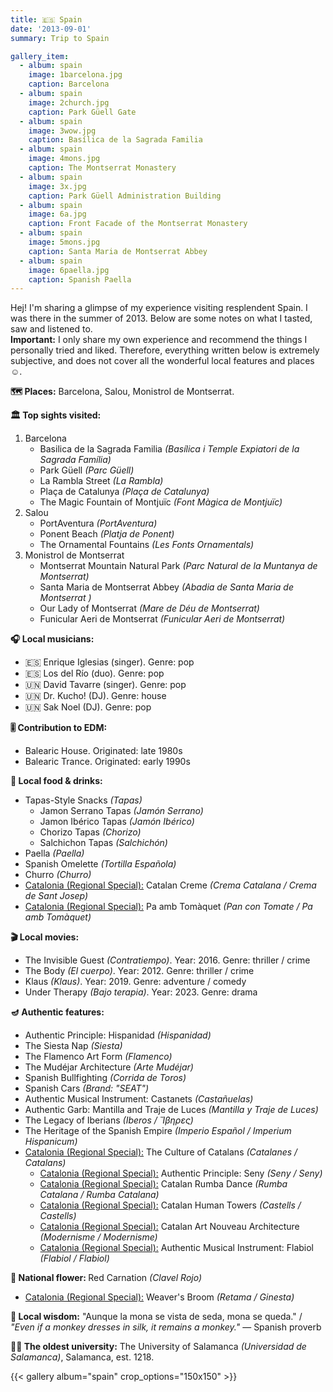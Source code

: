 ```yaml
---
title: 🇪🇸 Spain
date: '2013-09-01'
summary: Trip to Spain

gallery_item:
  - album: spain
    image: 1barcelona.jpg
    caption: Barcelona
  - album: spain
    image: 2church.jpg
    caption: Park Güell Gate 
  - album: spain
    image: 3wow.jpg
    caption: Basílica de la Sagrada Familia
  - album: spain
    image: 4mons.jpg
    caption: The Montserrat Monastery
  - album: spain
    image: 3x.jpg
    caption: Park Güell Administration Building
  - album: spain
    image: 6a.jpg
    caption: Front Facade of the Montserrat Monastery
  - album: spain
    image: 5mons.jpg
    caption: Santa Maria de Montserrat Abbey
  - album: spain
    image: 6paella.jpg
    caption: Spanish Paella
---
```

Hej! I'm sharing a glimpse of my experience visiting resplendent Spain. I was there in the summer of 2013. Below are some notes on what I tasted, saw and listened to.<br>
<b>Important:</b> I only share my own experience and recommend the things I personally tried and liked. Therefore, everything written below is extremely subjective, and does not cover all the wonderful local features and places ☺️.

<b>🗺 Places:</b> Barcelona, Salou, Monistrol de Montserrat.<br>

<b>🏛 Top sights visited: </b>
1. Barcelona
    - Basilica de la Sagrada Familia <i>(Basílica i Temple Expiatori de la Sagrada Família)</i>
    - Park Güell <i>(Parc Güell)</i>
    - La Rambla Street <i>(La Rambla)</i>
    - Plaça de Catalunya <i>(Plaça de Catalunya)</i>
    - The Magic Fountain of Montjuïc <i>(Font Màgica de Montjuïc)</i>
2. Salou
    - PortAventura <i>(PortAventura)</i>
    - Ponent Beach <i>(Platja de Ponent)</i>
    - The Ornamental Fountains <i>(Les Fonts Ornamentals)</i>
3. Monistrol de Montserrat
    - Montserrat Mountain Natural Park <i>(Parc Natural de la Muntanya de Montserrat)</i>
    - Santa Maria de Montserrat Abbey <i>(Abadia de Santa Maria de Montserrat )</i>
    - Our Lady of Montserrat <i>(Mare de Déu de Montserrat)</i>
    - Funicular Aeri de Montserrat <i>(Funicular Aeri de Montserrat)</i>


<b>🎧 Local musicians: </b>
- 🇪🇸 Enrique Iglesias (singer). Genre: pop
- 🇪🇸 Los del Río (duo). Genre: pop
- 🇺🇳 David Tavarre (singer). Genre: pop
- 🇺🇳 Dr. Kucho! (DJ). Genre: house
- 🇺🇳 Sak Noel (DJ). Genre: pop

<b>🎚️ Contribution to EDM: </b>
- Balearic House. Originated: late 1980s
- Balearic Trance. Originated: early 1990s


<b>🥘 Local food & drinks: </b>
- Tapas-Style Snacks <i>(Tapas)</i>
  - Jamon Serrano Tapas <i>(Jamón Serrano)</i>
  - Jamon Ibérico Tapas <i>(Jamón Ibérico)</i>
  - Chorizo Tapas <i>(Chorizo)</i>
  - Salchichon Tapas <i>(Salchichón)</i>
- Paella <i>(Paella)</i>
- Spanish Omelette <i>(Tortilla Española)</i>
- Churro <i>(Churro)</i>
- <u>Catalonia (Regional Special):</u> Catalan Creme <i>(Crema Catalana / Crema de Sant Josep)</i>
- <u>Catalonia (Regional Special):</u> Pa amb Tomàquet <i>(Pan con Tomate / Pa amb Tomàquet)</i>

<b>🎬 Local movies:</b>
-  The Invisible Guest <i>(Contratiempo)</i>. Year: 2016. Genre: thriller / crime
-  The Body <i>(El cuerpo)</i>. Year: 2012. Genre: thriller / crime
-  Klaus <i>(Klaus)</i>. Year: 2019. Genre: adventure / comedy 
-  Under Therapy <i>(Bajo terapia)</i>. Year: 2023. Genre: drama


<b>🪔 Authentic features:</b>
- Authentic Principle: Hispanidad <i>(Hispanidad)</i>
- The Siesta Nap <i>(Siesta)</i>
- The Flamenco Art Form <i>(Flamenco)</i>
- The Mudéjar Architecture <i>(Arte Mudéjar)</i>
- Spanish Bullfighting <i>(Corrida de Toros)</i>
- Spanish Cars <i>(Brand: "SEAT")</i>
- Authentic Musical Instrument: Castanets <i>(Castañuelas)</i> 
- Authentic Garb: Mantilla and Traje de Luces <i>(Mantilla y Traje de Luces)</i>
- The Legacy of Iberians <i>(Iberos / Ἴβηρες)</i> 
- The Heritage of the Spanish Empire <i>(Imperio Español / Imperium Hispanicum)</i>
- <u>Catalonia (Regional Special):</u> The Culture of Catalans <i>(Catalanes / Catalans)</i>
  - <u>Catalonia (Regional Special):</u> Authentic Principle: Seny <i>(Seny / Seny)</i>
  - <u>Catalonia (Regional Special):</u> Catalan Rumba Dance <i>(Rumba Catalana / Rumba Catalana)</i>
  - <u>Catalonia (Regional Special):</u> Catalan Human Towers <i>(Castells / Castells)</i>
  - <u>Catalonia (Regional Special):</u> Catalan Art Nouveau Architecture <i>(Modernisme / Modernisme)</i>
  - <u>Catalonia (Regional Special):</u> Authentic Musical Instrument: Flabiol <i>(Flabiol / Flabiol)</i>
  

<b>💐 National flower: </b> Red Carnation <i>(Clavel Rojo)</i>
- <u>Catalonia (Regional Special):</u> Weaver's Broom <i>(Retama / Ginesta)</i>


<b>🦉 Local wisdom:</b> "Aunque la mona se vista de seda, mona se queda." / <i>"Even if a monkey dresses in silk, it remains a monkey."</i> —  Spanish proverb


<b>👨‍🎓 The oldest university:</b> The University of Salamanca <i>(Universidad de Salamanca)</i>, Salamanca, est. 1218. 



{{< gallery album="spain" crop_options="150x150" >}}
   

